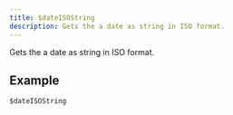 ```yaml
---
title: $dateISOString
description: Gets the a date as string in ISO format.
---
```


Gets the a date as string in ISO format.
## Example
```eats
$dateISOString
```